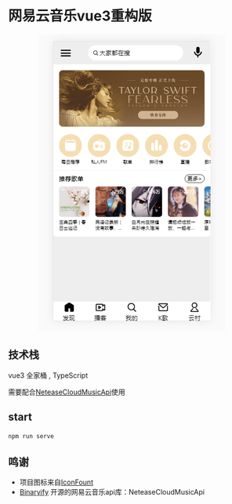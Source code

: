 # 网易云音乐vue3重构版

<div style="width:100%;text-align: center">
<img src="./home.png"/>
</div>

## 技术栈

vue3 全家桶 , TypeScript

需要配合[NeteaseCloudMusicApi](https://github.com/Binaryify/NeteaseCloudMusicApi)使用


## start 

```
npm run serve
```


## 鸣谢

* 项目图标来自[IconFount](https://www.iconfont.cn/)
* [Binaryify](https://github.com/Binaryify/NeteaseCloudMusicApi) 开源的网易云音乐api库：NeteaseCloudMusicApi

